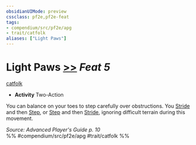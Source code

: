 ```yaml
---
obsidianUIMode: preview
cssclass: pf2e,pf2e-feat
tags:
- compendium/src/pf2e/apg
- trait/catfolk
aliases: ["Light Paws"]
---
```

# Light Paws  [>>](rules/core-rulebook/chapter-9-playing-the-game.md#Actions "Two-Action") *Feat 5*  
[catfolk](rules/traits/catfolk-b1.md "Catfolk Ancestry & Heritage Trait")  

- **Activity** Two-Action

You can balance on your toes to step carefully over obstructions. You [Stride](rules/actions/stride.md) and then [Step](rules/actions/step.md), or [Step](rules/actions/step.md) and then [Stride](rules/actions/stride.md), ignoring difficult terrain during this movement.

*Source: Advanced Player's Guide p. 10*  
%% #compendium/src/pf2e/apg #trait/catfolk %%